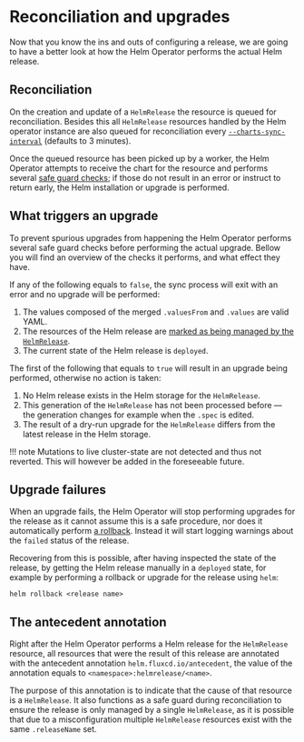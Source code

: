 # Reconciliation and upgrades

Now that you know the ins and outs of configuring a release, we are going to
have a better look at how the Helm Operator performs the actual Helm release.

## Reconciliation

On the creation and update of a `HelmRelease` the resource is queued for
reconciliation. Besides this all `HelmRelease` resources handled by the Helm
operator instance are also queued for reconciliation every
[`--charts-sync-interval`](../references/operator.md) (defaults to 3
minutes).

Once the queued resource has been picked up by a worker, the Helm Operator
attempts to receive the chart for the resource and performs several [safe guard
checks](#what-triggers-an-upgrade); if those do not result in an error or
instruct to return early, the Helm installation or upgrade is performed.

## What triggers an upgrade

To prevent spurious upgrades from happening the Helm Operator performs several
safe guard checks before performing the actual upgrade. Bellow you will find an
overview of the checks it performs, and what effect they have.

If any of the following equals to `false`, the sync process will exit with an
error and no upgrade will be performed:

1. The values composed of the merged `.valuesFrom` and `.values` are valid
   YAML.
1. The resources of the Helm release are [marked as being managed by the
   `HelmRelease`](#the-antecedent-annotation).
1. The current state of the Helm release is `deployed`.

The first of the following that equals to `true` will result in an upgrade
being performed, otherwise no action is taken:

1. No Helm release exists in the Helm storage for the `HelmRelease`.
1. This generation of the `HelmRelease` has not been processed before —
   the generation changes for example when the `.spec` is edited.
1. The result of a dry-run upgrade for the `HelmRelease` differs from the
   latest release in the Helm storage.
   
!!! note
    Mutations to live cluster-state are not detected and thus not
    reverted. This will however be added in the foreseeable future.
    
## Upgrade failures

When an upgrade fails, the Helm Operator will stop performing upgrades for the
release as it cannot assume this is a safe procedure, nor does it
automatically perform [a rollback](rollbacks.md). Instead it will start logging
warnings about the `failed` status of the release.

Recovering from this is possible, after having inspected the state of the
release, by getting the Helm release manually in a `deployed` state, for
example by performing a rollback or upgrade for the release using `helm`:

```console
helm rollback <release name>
```

## The antecedent annotation

Right after the Helm Operator performs a Helm release for the
`HelmRelease` resource, all resources that were the result of this release
are annotated with the antecedent annotation `helm.fluxcd.io/antecedent`,
the value of the annotation equals to `<namespace>:helmrelease/<name>`.

The purpose of this annotation is to indicate that the cause of that resource
is a `HelmRelease`. It also functions as a safe guard during reconciliation
to ensure the release is only managed by a single `HelmRelease`, as it is
possible that due to a misconfiguration multiple `HelmRelease` resources exist
with the same `.releaseName` set.
